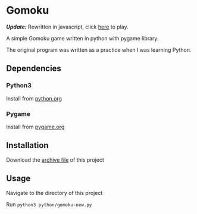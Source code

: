 # Gomoku
***Update:*** Rewritten in javascript, click [here](https://yingjiesong.github.io/Gomoku/) to play.

A simple Gomoku game written in python with pygame library.

The original program was written as a practice when I was learning Python.

<!--
## Screent Shot
![alt text](screenshot.png)
-->

## Dependencies
### Python3
Install from [python.org](https://www.python.org/downloads/)

### Pygame
Install from [pygame.org](https://www.pygame.org/wiki/GettingStarted#Pygame%20Installation)

## Installation
Download the [archive file](https://github.com/YingjieSong/Gomoku/archive/master.zip) of this project

## Usage
Navigate to the directory of this project

Run `python3 python/gomoku-new.py`
